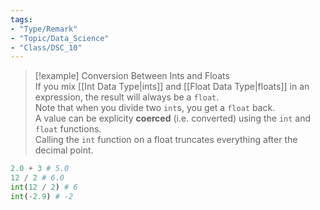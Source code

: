 ```yaml
---  
tags:  
- "Type/Remark"  
- "Topic/Data_Science"  
- "Class/DSC_10"  
---  
```

  
> [!example] Conversion Between Ints and Floats  
> If you mix [[Int Data Type|ints]] and [[Float Data Type|floats]] in an expression, the result will always be a `float`.  
> Note that when you divide two `int`s, you get a `float` back.  
> A value can be explicity **coerced** (i.e. converted) using the `int` and `float` functions.  
> Calling the `int` function on a float truncates everything after the decimal point.  
  
```python  
2.0 + 3 # 5.0  
12 / 2 # 6.0  
int(12 / 2) # 6  
int(-2.9) # -2  
```  
